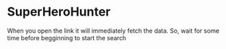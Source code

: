 # SuperHeroHunter
When you open the link it will immediately fetch the data. 
So, wait for some time before begginning to start the search
